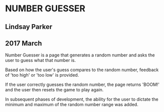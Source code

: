 # NUMBER GUESSER
## Lindsay Parker
## 2017 March

Number Guesser is a page that generates a random number and asks the user to guess what that number is.  

Based on how the user's guess compares to the random number, feedback of 'too high' or 'too low' is provided.

If the user correctly guesses the random number, the page returns 'BOOM!' and the user then resets the game to play again.

In subsequent phases of development, the ability for the user to dictate the minimum and maximum of the random number range was added.
